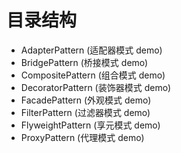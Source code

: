 # 目录结构

- AdapterPattern (适配器模式 demo)
- BridgePattern (桥接模式 demo)
- CompositePattern (组合模式 demo)
- DecoratorPattern (装饰器模式 demo)
- FacadePattern (外观模式 demo)
- FilterPattern (过滤器模式 demo)
- FlyweightPattern (享元模式 demo)
- ProxyPattern (代理模式 demo)